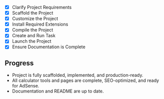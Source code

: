 - [x] Clarify Project Requirements
- [x] Scaffold the Project
- [x] Customize the Project
- [x] Install Required Extensions
- [x] Compile the Project
- [x] Create and Run Task
- [x] Launch the Project
- [x] Ensure Documentation is Complete

## Progress
- Project is fully scaffolded, implemented, and production-ready.
- All calculator tools and pages are complete, SEO-optimized, and ready for AdSense.
- Documentation and README are up to date.
